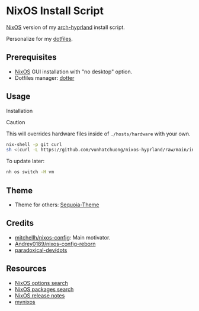 # NixOS Install Script

[NixOS](https://nixos.org/) version of my [arch-hyprland](https://github.com/vunhatchuong/arch-hyprland) install script.

Personalize for my [dotfiles](https://github.com/vunhatchuong/.dotfiles).

## Prerequisites

- [NixOS](https://nixos.org/download/#nixos-iso) GUI installation with "no desktop" option.
- Dotfiles manager: [dotter](https://github.com/SuperCuber/dotter/)

## Usage

Installation

> [!CAUTION]
> This will overrides hardware files inside of `./hosts/hardware` with your own.

```bash
nix-shell -p git curl
sh <(curl -L https://github.com/vunhatchuong/nixos-hyprland/raw/main/install.sh)
```

To update later:

```bash
nh os switch -H vm
```

## Theme

- Theme for others: [Sequoia-Theme](https://github.com/Sequoia-Theme/)

## Credits

- [mitchellh/nixos-config](https://github.com/mitchellh/nixos-config): Main motivator.
- [Andrey0189/nixos-config-reborn](https://github.com/Andrey0189/nixos-config-reborn)
- [paradoxical-dev/dots](https://github.com/paradoxical-dev/dots)

## Resources

- [NixOS options search](https://search.nixos.org/options)
- [NixOS packages search](https://search.nixos.org/packages)
- [NixOS release notes](https://nixos.org/manual/nixos/stable/release-notes)
- [mynixos](https://mynixos.com/)
